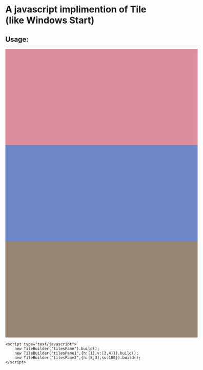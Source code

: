 A javascript implimention of Tile (like Windows Start)
====
Usage:
---------
>
<body>
		<div id="tilesPane" style="position:relative;border:0px solid gray;background:#DC8E9D;width:600px;height:300px;"></div>
		<div id="tilesPane1" style="position:relative;border:0px solid gray;background:#6F87C7;width:600px;height:300px;"></div>
		<div id="tilesPane2" style="position:relative;border:0px solid gray;background:#998673;width:600px;height:300px;"></div>
		
	<script type="text/javascript">
		new TileBuilder("tilesPane").build();
		new TileBuilder("tilesPane1",{h:[1],v:[3,4]}).build();
		new TileBuilder("tilesPane2",{h:[5,3],su:100}).build();
	</script>	
</body>
